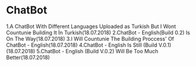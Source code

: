 # ChatBot
1.A ChatBot With Different Languages Uploaded as Turkish But I Wont Countunie Building It İn Turkish(18.07.2018)
2.ChatBot - English(Build 0.2) Is On The Way(18.07.2018)
3.I Will Countunie The Building Proccess' Of ChatBot - English(18.07.2018)
4.ChatBot - English Is Still (Build V.0.1)(18.07.2018)
5.ChatBot - English (Build V.0.2) Will Be Too Much Better(18.07.2018)

